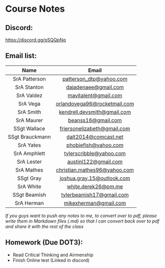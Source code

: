 Course Notes
============

Discord:
--------

https://discord.gg/pSQQpNq

Email list:
-----------
|	Name		|		Email			|
| :-------------------:	| :-----------------------------------:	|
| SrA Patterson		|	patterson_dtp@yahoo.com		|
| SrA Stanton		|	dajadenaee@gmail.com		|
| SrA Valdez		|	mavitalent@gmail.com		|
| SrA Vega		|	orlandovega96@rocketmail.com	|
| SrA Smith		|	kendrell.devsmith@gmail.com	|
| SrA Maurer		|	beanss16@gmail.com		|
| SSgt Wallace		|	friersonelizabeth@gmail.com	|
| SSgt Brauckmann	|	dalt2014@comcast.net		|
| SrA Yates		|	phobiefish@yahoo.com		|
| SrA Amphlett		|	tylerscribble@yahoo.com		|
| SrA Lester		|	austinl122@gmail.com		|
| SrA Mathes		|	christian.mathes96@yahoo.com	|
| SSgt Gray		|	joshua.gray.15@outlook.com	|
| SrA White		|	white.derek26@pm.me		|
| SSgt Beamish		|	tylerbeamish17@gmail.com	|
| SrA Herman		|	mikexherman@gmail.com		|

*If you guys want to push any notes to me, to convert over to pdf, please write them in Markdown files (.md) so that I can convert back over to pdf and share it with the rest of the class*

Homework (Due DOT3):
--------------------
- Read Critical Thinking and Airmenship
- Finish Online test (Linked in discord)
